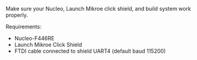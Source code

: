 Make sure your Nucleo, Launch Mikroe click shield, and build system work properly.

Requirements:
- Nucleo-F446RE
- Launch Mikroe Click Shield
- FTDI cable connected to shield UART4 (default baud 115200)
